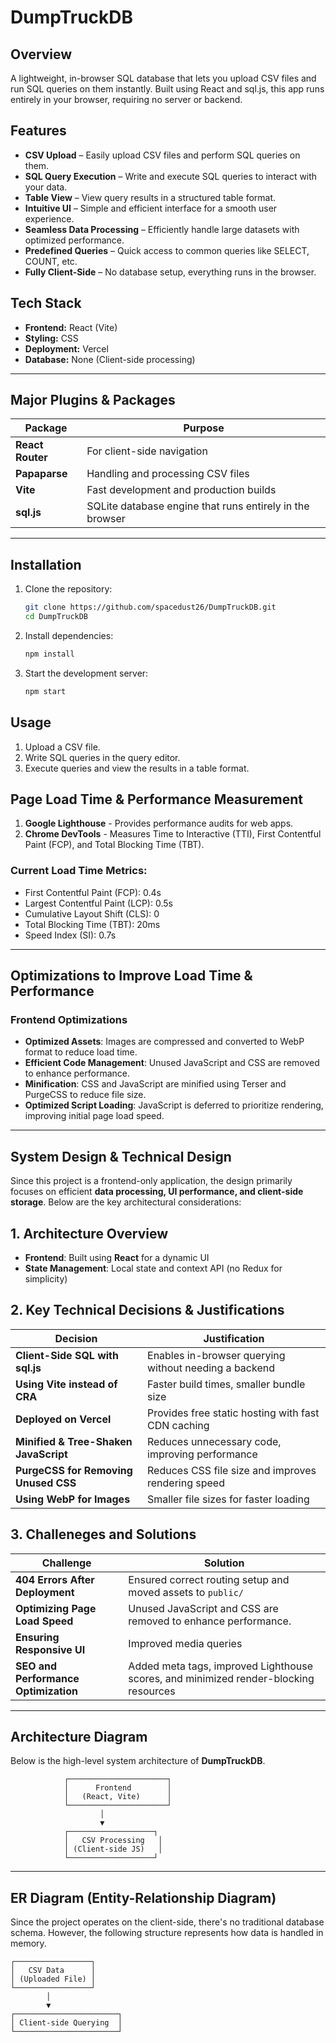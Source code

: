 # DumpTruckDB

## Overview
A lightweight, in-browser SQL database that lets you upload CSV files and run SQL queries on them instantly. Built using React and sql.js, this app runs entirely in your browser, requiring no server or backend.

## Features
- **CSV Upload** – Easily upload CSV files and perform SQL queries on them.
- **SQL Query Execution** – Write and execute SQL queries to interact with your data.
- **Table View** – View query results in a structured table format.
- **Intuitive UI** – Simple and efficient interface for a smooth user experience.
- **Seamless Data Processing** – Efficiently handle large datasets with optimized performance.
- **Predefined Queries** –  Quick access to common queries like SELECT, COUNT, etc.
- **Fully Client-Side** – No database setup, everything runs in the browser.

## Tech Stack
- **Frontend:** React (Vite)
- **Styling:** CSS
- **Deployment:** Vercel
- **Database:** None (Client-side processing)

---

## **Major Plugins & Packages**
| Package           | Purpose |
|------------------|-----------------|
| **React Router** | For client-side navigation |
| **Papaparse**   | Handling and processing CSV files |
| **Vite**         | Fast development and production builds |
| **sql.js**         | SQLite database engine that runs entirely in the browser |
---

## Installation
1. Clone the repository:
   ```sh
   git clone https://github.com/spacedust26/DumpTruckDB.git
   cd DumpTruckDB
   ```
2. Install dependencies:
   ```sh
   npm install
   ```
3. Start the development server:
   ```sh
   npm start
   ```

## Usage
1. Upload a CSV file.
2. Write SQL queries in the query editor.
3. Execute queries and view the results in a table format.

## **Page Load Time & Performance Measurement**
1. **Google Lighthouse** - Provides performance audits for web apps.
2. **Chrome DevTools** - Measures Time to Interactive (TTI), First Contentful Paint (FCP), and Total Blocking Time (TBT).

### **Current Load Time Metrics:**
- First Contentful Paint (FCP): 0.4s
- Largest Contentful Paint (LCP): 0.5s
- Cumulative Layout Shift (CLS): 0
- Total Blocking Time (TBT): 20ms
- Speed Index (SI): 0.7s

---

## **Optimizations to Improve Load Time & Performance**

### **Frontend Optimizations**
- **Optimized Assets**: Images are compressed and converted to WebP format to reduce load time.  
- **Efficient Code Management**: Unused JavaScript and CSS are removed to enhance performance.  
- **Minification**: CSS and JavaScript are minified using Terser and PurgeCSS to reduce file size.  
- **Optimized Script Loading**: JavaScript is deferred to prioritize rendering, improving initial page load speed.

---

## **System Design & Technical Design**

Since this project is a frontend-only application, the design primarily focuses on efficient **data processing, UI performance, and client-side storage**. Below are the key architectural considerations:  

## **1. Architecture Overview**  
- **Frontend**: Built using **React** for a dynamic UI  
- **State Management**: Local state and context API (no Redux for simplicity)  

## **2. Key Technical Decisions & Justifications**  

| Decision | Justification |
|----------|--------------|
| **Client-Side SQL with sql.js** | Enables in-browser querying without needing a backend |
| **Using Vite instead of CRA** | Faster build times, smaller bundle size |
| **Deployed on Vercel** | Provides free static hosting with fast CDN caching |
| **Minified & Tree-Shaken JavaScript** | Reduces unnecessary code, improving performance |
| **PurgeCSS for Removing Unused CSS** | Reduces CSS file size and improves rendering speed |
| **Using WebP for Images** | Smaller file sizes for faster loading |

## **3. Challeneges and Solutions** 
| Challenge | Solution |
|-----------|----------|
| **404 Errors After Deployment** | Ensured correct routing setup and moved assets to `public/` |
| **Optimizing Page Load Speed** | Unused JavaScript and CSS are removed to enhance performance.  |
| **Ensuring Responsive UI** | Improved media queries |
| **SEO and Performance Optimization** | Added meta tags, improved Lighthouse scores, and minimized render-blocking resources |

---

## **Architecture Diagram**
Below is the high-level system architecture of **DumpTruckDB**.

```plaintext
            ┌──────────────────────┐
            │      Frontend        │
            │   (React, Vite)      │
            └──────────────────────┘
                    │                    
                    ▼                    
            ┌───────────────────┐
            │   CSV Processing   │
            │ (Client-side JS)   │
            └───────────────────┘
````
--- 
## **ER Diagram (Entity-Relationship Diagram)**
Since the project operates on the client-side, there's no traditional database schema. However, the following structure represents how data is handled in memory.

```plaintext
┌─────────────────┐  
│   CSV Data      │  
│ (Uploaded File) │  
└─────────────────┘  
        │        
        ▼        
┌───────────────────────┐  
│ Client-side Querying  │  
└───────────────────────┘  
```
